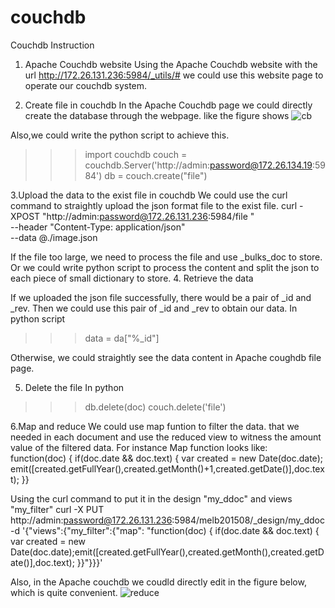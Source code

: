 # couchdb


Couchdb Instruction


1. Apache Couchdb website
Using the Apache Couchdb website with the url http://172.26.131.236:5984/_utils/#
we could use this website page to operate our couchdb system.


2. Create file in couchdb
In the Apache Couchdb page we could directly create the database through the webpage.
like the figure shows
![cb](https://user-images.githubusercontent.com/70568760/119512337-cce8e280-bda5-11eb-9142-c4d86db468a5.jpg)

Also,we could write the python script to achieve this.
>>>import couchdb
>>>couch = couchdb.Server('http://admin:password@172.26.134.19:5984')
>>db = couch.create("file")

3.Upload the data to the exist file in couchdb
We could use the curl command to straightly upload the json format file to the exist file.
curl -XPOST "http://admin:password@172.26.131.236:5984/file " \
--header "Content-Type: application/json" \
  --data @./image.json
  
If the file too large, we need to process the file and use _bulks_doc to store.
Or we could write python script to process the content and split the json to each piece of small dictionary to store.
4. Retrieve the data
 
If we uploaded the json file successfully, there would be a pair of _id and _rev.
Then we could use this pair of _id and _rev to obtain our data.
In python script
>>>data = da["%_id"]
 
Otherwise, we could straightly see the data content in Apache coughdb file page.
 
5. Delete the file
In python
>>> db.delete(doc)
>>> couch.delete('file')

6.Map and reduce
We could use map funtion to filter the data. that we needed in each document and use the reduced view to witness the amount value of the filtered data. 
For instance
Map function looks like:
function(doc) { if(doc.date && doc.text)
{ var created = new Date(doc.date);
emit([created.getFullYear(),created.getMonth()+1,created.getDate()],doc.text); }}

Using the curl command to put it in the design "my_ddoc" and views "my_filter"
curl -X PUT http://admin:password@172.26.131.236:5984/melb201508/_design/my_ddoc\
     -d '{"views":{"my_filter":{"map":
         "function(doc) { if(doc.date && doc.text) { var created = new Date(doc.date);emit([created.getFullYear(),created.getMonth(),created.getDate()],doc.text); }}"}}}'

Also, in the Apache couchdb we coudld directly edit in the figure below, which is quite convenient.
![reduce](https://user-images.githubusercontent.com/70568760/119520267-babe7280-bdac-11eb-903c-9ccf162242b3.jpg)


